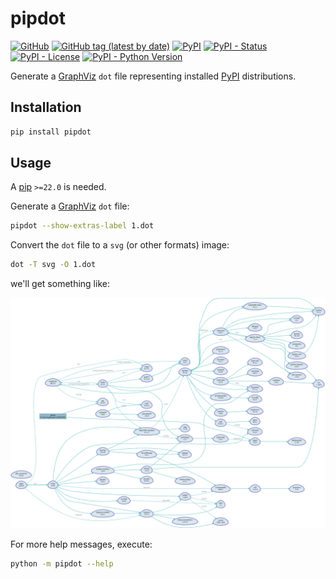# pipdot

[![GitHub](https://img.shields.io/github/license/tanbro/pipdot)](https://github.com/tanbro/pipdot)
[![GitHub tag (latest by date)](https://img.shields.io/github/v/tag/tanbro/pipdot)](https://github.com/tanbro/pipdot/tags)
[![PyPI](https://img.shields.io/pypi/v/pipdot)](https://pypi.org/project/pipdot/)
[![PyPI - Status](https://img.shields.io/pypi/status/pipdot)](https://pypi.org/project/pipdot/)
[![PyPI - License](https://img.shields.io/pypi/l/pipdot)](https://pypi.org/project/pipdot/)
[![PyPI - Python Version](https://img.shields.io/pypi/pyversions/pipdot)](https://pypi.org/project/pipdot/)

Generate a [GraphViz][] `dot` file representing installed [PyPI][] distributions.

## Installation

```bash
pip install pipdot
```

## Usage

A [pip][] `>=22.0` is needed.

Generate a [GraphViz][] `dot` file:

```bash
pipdot --show-extras-label 1.dot
```

Convert the `dot` file to a `svg` (or other formats) image:

```bash
dot -T svg -O 1.dot
```

we'll get something like:

![assets/1.dot.svg](assets/1.dot.svg)

For more help messages, execute:

```bash
python -m pipdot --help
```

[PyPI]: https://pypi.org/
[pip]: https://pip.pypa.io/
[GraphViz]: https://graphviz.org/
